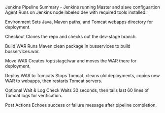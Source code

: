 Jenkins Pipeline Summary - Jenkins running Master and slave configuartion
Agent
Runs on Jenkins node labeled dev with required tools installed.

Environment
Sets Java, Maven paths, and Tomcat webapps directory for deployment.

Checkout
Clones the repo and checks out the dev-stage branch.

Build WAR
Runs Maven clean package in busservices to build busservices.war.

Move WAR
Creates /opt/stage/war and moves the WAR there for deployment.

Deploy WAR to Tomcats
Stops Tomcat, cleans old deployments, copies new WAR to webapps, then restarts Tomcat servers.

Optional Wait & Log Check
Waits 30 seconds, then tails last 60 lines of Tomcat logs for verification.

Post Actions
Echoes success or failure message after pipeline completion.
